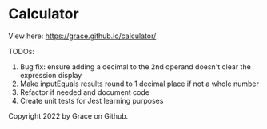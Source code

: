 # Calculator

View here: https://grace.github.io/calculator/

TODOs:
1) Bug fix: ensure adding a decimal to the 2nd operand doesn't clear the expression display
2) Make inputEquals results round to 1 decimal place if not a whole number
2) Refactor if needed and document code
3) Create unit tests for Jest learning purposes

Copyright 2022 by Grace on Github.